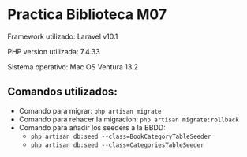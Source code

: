 
<body>
	<h1>Practica Biblioteca M07</h1>
	<p>Framework utilizado: Laravel v10.1</p>
	<p>PHP version utilizada: 7.4.33</p>
	<p>Sistema operativo: Mac OS Ventura 13.2</p>
	<h2>Comandos utilizados:</h2>
	<ul>
		<li>Comando para migrar: <code>php artisan migrate</code></li>
		<li>Comando para rehacer la migracion: <code>php artisan migrate:rollback</code></li>
		<li>Comando para añadir los seeders a la BBDD:
			<ul>
				<li><code>php artisan db:seed --class=BookCategoryTableSeeder</code></li>
				<li><code>php artisan db:seed --class=CategoriesTableSeeder</code></li>
			</ul>
		</li>
	</ul>
</body>
</html>

